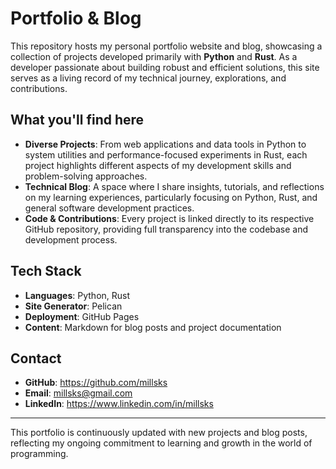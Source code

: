 # Portfolio & Blog

This repository hosts my personal portfolio website and blog, showcasing a collection of projects developed primarily with **Python** and **Rust**. As a developer passionate about building robust and efficient solutions, this site serves as a living record of my technical journey, explorations, and contributions.

## What you'll find here

- **Diverse Projects**: From web applications and data tools in Python to system utilities and performance-focused experiments in Rust, each project highlights different aspects of my development skills and problem-solving approaches.
- **Technical Blog**: A space where I share insights, tutorials, and reflections on my learning experiences, particularly focusing on Python, Rust, and general software development practices.
- **Code & Contributions**: Every project is linked directly to its respective GitHub repository, providing full transparency into the codebase and development process.

## Tech Stack

- **Languages**: Python, Rust
- **Site Generator**: Pelican
- **Deployment**: GitHub Pages
- **Content**: Markdown for blog posts and project documentation

## Contact

- **GitHub**: https://github.com/millsks
- **Email**: millsks@gmail.com
- **LinkedIn**: https://www.linkedin.com/in/millsks

---

This portfolio is continuously updated with new projects and blog posts, reflecting my ongoing commitment to learning and growth in the world of programming.
